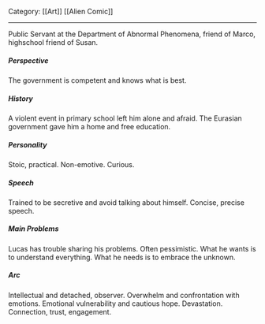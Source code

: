 Category: [[Art]] [[Alien Comic]]
___
Public Servant at the Department of Abnormal Phenomena, friend of Marco, highschool friend of Susan. 
##### Perspective
The government is competent and knows what is best. 
##### History
A violent event in primary school left him alone and afraid. The Eurasian government gave him a home and free education. 
##### Personality
Stoic, practical. Non-emotive. Curious. 
##### Speech
Trained to be secretive and avoid talking about himself. Concise, precise speech. 
##### Main Problems
Lucas has trouble sharing his problems. Often pessimistic. 
What he wants is to understand everything. What he needs is to embrace the unknown. 
##### Arc
Intellectual and detached, observer.
Overwhelm and confrontation with emotions.
Emotional vulnerability and cautious hope. 
Devastation.
Connection, trust, engagement.